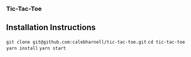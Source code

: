 ### Tic-Tac-Toe

## Installation Instructions

`git clone git@github.com:calebharnell/tic-tac-toe.git`
`cd tic-tac-toe`
`yarn install`
`yarn start`
